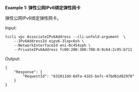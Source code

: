 **Example 1: 弹性公网IPv6绑定弹性网卡**

弹性公网IPv6绑定弹性网卡。

Input: 

```
tccli vpc AssociateIPv6Address --cli-unfold-argument  \
    --IPv6AddressId eipv6-3lxpc6sh \
    --NetworkInterfaceId eni-0c454zph \
    --PrivateIPv6Address fc00:200:300:700:0:9c64:2c95:b711
```

Output: 
```
{
    "Response": {
        "RequestId": "631011dd-6dfa-41b5-be7c-47bd61d82978"
    }
}
```

